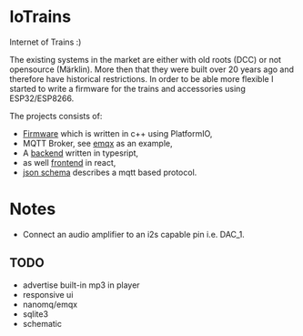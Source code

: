 # IoTrains

Internet of Trains :)


The existing systems in the market are either with old roots (DCC) or not opensource (Märklin). More then that they were built over 20 years ago and therefore have historical restrictions. In order to be able more flexible I started to write a firmware for the trains and accessories using ESP32/ESP8266.

The projects consists of:
 - [Firmware](./firmware/) which is written in c++ using PlatformIO,
 - MQTT Broker, see [emqx](./emqx) as an example,
 - A [backend](./webui/server) written in typesript,
 - as well [frontend](./webui/client/) in react,
 - [json schema](./jsonschema/) describes a mqtt based protocol.

# Notes
 - Connect an audio amplifier to an i2s capable pin i.e. DAC_1.

## TODO
 - advertise built-in mp3 in player
 - responsive ui
 - nanomq/emqx
 - sqlite3
 - schematic
